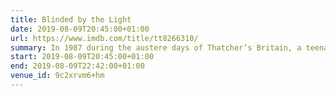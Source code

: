 ```yaml
---
title: Blinded by the Light
date: 2019-08-09T20:45:00+01:00
url: https://www.imdb.com/title/tt8266310/
summary: In 1987 during the austere days of Thatcher’s Britain, a teenager learns to live life, understand his family and find his own voice through the music of Bruce Springsteen.
start: 2019-08-09T20:45:00+01:00
end: 2019-08-09T22:42:00+01:00
venue_id: 9c2xrvm6+hm
---
```

